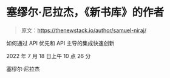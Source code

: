 # 塞缪尔·尼拉杰，《新书库》的作者

> 原文：<https://thenewstack.io/author/samuel-niraj/>

如何通过 API 优先和 API 主导的集成快速创新

2022 年 7 月 18 日上午 10 点 26 分

塞缪尔·尼拉杰
